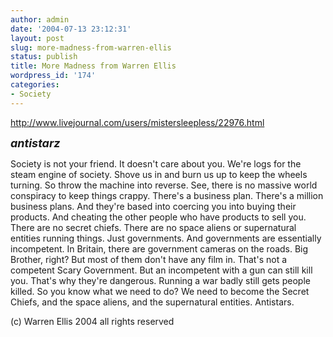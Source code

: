 ```yaml
---
author: admin
date: '2004-07-13 23:12:31'
layout: post
slug: more-madness-from-warren-ellis
status: publish
title: More Madness from Warren Ellis
wordpress_id: '174'
categories:
- Society
---
```

<a href="http://www.livejournal.com/users/mistersleepless/22976.html">http://www.livejournal.com/users/mistersleepless/22976.html</a>

<font size="+1"><i><b>antistarz</b></i></font>

Society is not your friend.  It doesn't care about you.
We're logs for the steam engine of society.
Shove us in and burn us up to keep the wheels turning.
So throw the machine into reverse.
See, there is no massive world conspiracy to keep things crappy.
There's a business plan.  There's a million business plans.
And they're based into coercing you into buying their products.
And cheating the other people who have products to sell you.
There are no secret chiefs.  There are no space aliens or supernatural entities running things.
Just governments.  And governments are essentially incompetent.
In Britain, there are government cameras on the roads.   Big Brother, right?
But most of them don't have any film in.
That's not a competent Scary Government.
But an incompetent with a gun can still kill you.  That's why they're dangerous.
Running a war badly still gets people killed.
So you know what we need to do?
We need to become the Secret Chiefs, and the space aliens, and the supernatural entities.
Antistars.

(c) Warren Ellis 2004 all rights reserved
